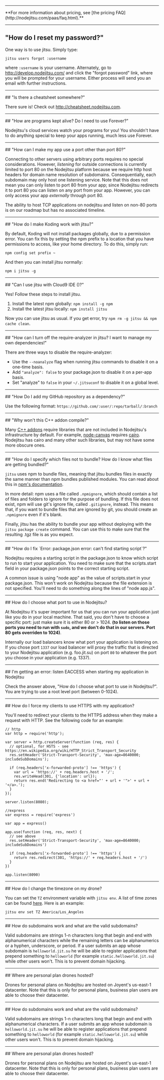 <hr>
**For more information about pricing, see [the pricing FAQ](http://nodejitsu.com/paas/faq.html).**
<hr>

## "How do I reset my password?"

One way is to use jitsu. Simply type:

    jitsu users forgot :username

where `:username` is your username. Alternately, go to <http://develop.nodejitsu.com/> and click the "forgot password" link, where you will be prompted for your username. Either process will send you an email with further instructions.

<hr>
## "Is there a cheatsheet somewhere?"

There sure is! Check out <http://cheatsheet.nodejitsu.com>.

<hr>
## "How are programs kept alive? Do I need to use Forever?"

Nodejitsu's cloud services watch your programs for you! You shouldn't have to do anything special to keep your apps running, much less use Forever.

<hr>
## "How can I make my app use a port other than port 80?"

Connecting to other servers using arbitrary ports requires no special considerations. However, *listening* for outside connections is currently limited to port 80 on the Nodejitsu platform because we require http host headers for domain name resolution of subdomains. Consequentially, each subdomain may only host one listening service. Note that this does not mean you can only listen to port 80 from your app; since Nodejitsu redirects it to port 80 you can listen on any port from your app. However, you can only access your app *externally* through port 80.

The ability to host TCP applications on nodejitsu and listen on non-80 ports is on our roadmap but has no associated timeline.

<hr>
## "How do I make Koding work with jitsu?"

By default, Koding will not install packages globally, due to a permission error. You can fix this by setting the
npm prefix to a location that you have permissions to access, like your home directory. To do this, simply run:

`npm config set prefix ~`

And then you can install jitsu normally:

`npm i jitsu -g`

<hr>
## "Can I use jitsu with Cloud9 IDE (<http://c9.io>)?"

Yes! Follow these steps to install jitsu.

1. Install the latest npm globally: `npm install -g npm`
2. Install the latest jitsu locally: `npm install jitsu`

Now you can use jitsu as usual. If you get error, try `npm rm -g jitsu && npm cache clean`.

<hr>
## "How can I turn off the require-analyzer in jitsu? I want to manage my own dependencies!"

There are three ways to disable the require-analyzer:

* Use the `--noanalyze` flag when running jitsu commands to disable it on a one-time basis.
* Add `"analyze": false` to your package.json to disable it on a per-app basis.
* Set "analyze" to `false` in your `~/.jitsuconf` to disable it on a global level.

<hr>
## "How Do I add my GitHub repository as a dependency?"

Use the following format: `https://github.com/:user/:repo/tarball/:branch`

<hr>
## "Why won't this C++ addon compile?"

Many [C++ addons](http://nodejs.org/docs/latest/api/addons.html) require libraries that are not included in Nodejitsu's infrastructure by default. For example, [node-canvas](https://github.com/learnboost/node-canvas) requires [cairo](http://cairographics.org/). Nodejitsu has cairo and many other such libraries, but may not have some more obscure ones.

<hr>
## "How do I specify which files not to bundle? How do I know what files are getting bundled?"

`jitsu` uses npm to bundle files, meaning that jitsu bundles files in exactly the same manner than npm bundles published modules. You can read about this in [npm's documentation](http://npmjs.org/doc/developers.html).

In more detail: npm uses a file called `.npmignore`, which should contain a list of files and folders to ignore for the purpose of bundling. If this file does not exist, npm will use git's ignore file, called `.gitignore`, instead. This means that, if you want to bundle files that are ignored by git, you should create an `.npmignore` even if it's blank.

Finally, jitsu has the ability to bundle your app without deploying with the `jitsu package create` command. You can use this to make sure that the resulting .tgz file is as you expect.

<hr>
## "How do I fix `Error: package.json error: can't find starting script`?"

Nodejitsu requires a starting script in the package.json to know which script to run to start your application. You need to make sure that the scripts.start field in your package.json points to the correct starting script.

A common issue is using "node app" as the value of scripts.start in your package.json. This won't work on Nodejitsu because the file extension is not specified. You'll need to do something along the lines of "node app.js".

<hr>
## How do I choose what port to use in Nodejitsu?

At Nodejitsu it's super important for us that you can run your application just like you do in your local machine. That said, you don't have to choose a specific port: just make sure it is either 80 or > 1024. __(to listen on those ports you need to run with `sudo`, and we don't do that in our servers. Port 80 gets overriden to 1024)__.

Internally our load balancers know what port your application is listening on. If you chose port `1337` our load balancer will proxy the traffic that is directed to your Nodejitsu application (e.g. foo.jit.su) on port `80` to whatever the port you choose in your application (e.g. 1337).

<hr>
## I'm getting an error: listen EACCESS when starting my application in Nodejitsu

Check the answer above, "How do I choose what port to use in Nodejitsu?". You are trying to use a root level port (between 0-1024).

<hr>
## How do I force my clients to use HTTPS with my application?

You'll need to redirect your clients to the HTTPS address when they make a
request with HTTP. See the following code for an example:

    // http
    var http = require('http');

    var server = http.createServer(function (req, res) {
      // optional, for HSTS - see https://en.wikipedia.org/wiki/HTTP_Strict_Transport_Security
      res.setHeader('Strict-Transport-Security', 'max-age=8640000; includeSubDomains');

      if (req.headers['x-forwarded-proto'] !== 'https') {
        var url = 'https://' + req.headers.host + '/';
        res.writeHead(301, {'location': url});
        return res.end('Redirecting to <a href="' + url + '">' + url + '</a>.');
      }
    });

    server.listen(8080);

    //express
    var express = require('express')

    var app = express()

    app.use(function (req, res, next) {
      // see above
      res.setHeader('Strict-Transport-Security', 'max-age=8640000; includeSubDomains')

      if (req.headers['x-forwarded-proto'] !== 'https') {
        return res.redirect(301, 'https://' + req.headers.host + '/')
      }
    })

    app.listen(8090)

<hr>
## How do I change the timezone on my drone?

You can set the `TZ` environment variable with `jitsu env`. A list of time zones
can be found [here](http://en.wikipedia.org/wiki/List_of_tz_database_time_zones).
Here is an example:

    jitsu env set TZ America/Los_Angeles

<hr>
## How do subdomains work and what are the valid subdomains?

Valid subdomains are strings 1-n characters long that begin and end with alphanumerical characters while the remaining letters can be alphanumerics or a hyphen, underscore, or period. 
If a user submits an app whose subdomain is `helloworld.jit.su` he will be able to register applications that prepend something to `helloworld` (for example `static.helloworld.jit.su`) while other users won't. This is to prevent domain hijacking.

<hr>
## Where are personal plan drones hosted?

Drones for personal plans on Nodejitsu are hosted on Joyent's us-east-1 datacenter.
Note that this is only for personal plans, business plan users are able to choose
their datacenter.

<hr>
## How do subdomains work and what are the valid subdomains?

Valid subdomains are strings 1-n characters long that begin and end with alphanumerical characters. 
If a user submits an app whose subdomain is `helloworld.jit.su` he will be able to register applications that prepend something to `helloworld` (for example `static.helloworld.jit.su`) while other users won't. This is to prevent domain hijacking.

<hr>
## Where are personal plan drones hosted?

Drones for personal plans on Nodejitsu are hosted on Joyent's us-east-1 datacenter.
Note that this is only for personal plans, business plan users are able to choose
their datacenter.


[meta:title]: <> (FAQ)
